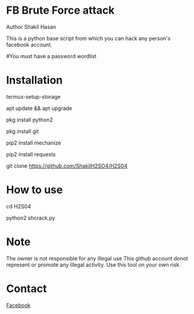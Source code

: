 # FB Brute Force attack
Author Shakil Hasan

This is a python base script from which you can hack any person's facebook account.

#You must have a password wordlist

# Installation

termux-setup-storage 

apt update && apt upgrade

pkg install python2

pkg install git

pip2 install mechanize

pip2 install requests

git clone https://github.com/ShakilH2SO4/H2S04

# How to use

cd H2S04

python2 shcrack.py


# Note
The owner is not responsible for any illegal use
This github account donot represent or promote any illegal activity. Use this tool on your own risk.


# Contact<br>
<a href='https://facebook.com/Shakil.Hasan.HLT'>Facebook</a> <br>
